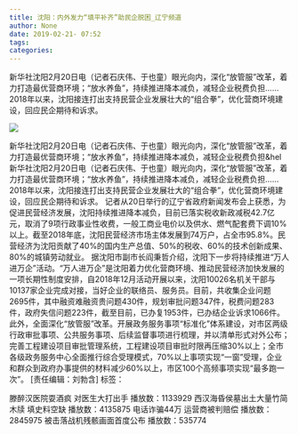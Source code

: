 ```yaml
---
title: 沈阳：内外发力“填平补齐”助民企脱困_辽宁频道
author: None
date: 2019-02-21- 07:52
tags: 
categories: 
---
```

新华社沈阳2月20日电（记者石庆伟、于也童）眼光向内，深化“放管服”改革，着力打造最优营商环境；“放水养鱼”，持续推进降本减负，减轻企业税费负担……2018年以来，沈阳接连打出支持民营企业发展壮大的“组合拳”，优化营商环境建设，回应民企期待和诉求。
<!-- more -->
                
<img align="center" border="0" src="http://p2.ifengimg.com/a/2016/0810/204c433878d5cf9size1_w16_h16.png" />
                
            
新华社沈阳2月20日电（记者石庆伟、于也童）眼光向内，深化“放管服”改革，着力打造最优营商环境；“放水养鱼”，持续推进降本减负，减轻企业税费负担&hel
新华社沈阳2月20日电（记者石庆伟、于也童）眼光向内，深化“放管服”改革，着力打造最优营商环境；“放水养鱼”，持续推进降本减负，减轻企业税费负担……2018年以来，沈阳接连打出支持民营企业发展壮大的“组合拳”，优化营商环境建设，回应民企期待和诉求。
记者从20日举行的辽宁省政府新闻发布会上获悉，为促进民营经济发展，沈阳持续推进降本减负，目前已落实税收新政减税42.7亿元，取消了9项行政事业性收费，一般工商业电价以及供水、燃气配套费下调10%以上。截至2018年底，沈阳民营经济市场主体发展到74万户，占全市95.8%。民营经济为沈阳贡献了40%的国内生产总值、50%的税收、60%的技术创新成果、80%的城镇劳动就业。
据沈阳市副市长阎秉哲介绍，沈阳下一步将持续推进“万人进万企”活动。“万人进万企”是沈阳着力优化营商环境、推动民营经济加快发展的一项长期性制度安排，自2018年12月活动开展以来，沈阳10026名机关干部与10137家企业完成对接，当好企业的联络员、服务员。目前，共收集企业问题2695件，其中融资难融资贵问题430件，规划审批问题347件，税费问题283件，政府失信问题223件，截至目前，已办复1953件，已办结企业诉求1066件。
此外，全面深化“放管服”改革。开展政务服务事项“标准化”体系建设，对市区两级行政审批事项、公共服务事项、后续监督事项进行梳理，并以清单形式对外公布；完善工程建设项目审批管理系统，工程建设项目审批时限再压缩30%以上；全市各级政务服务中心全面推行综合受理模式，70%以上事项实现“一窗”受理，企业和群众到政府办事提供的材料减少60%以上，市区100个高频事项实现“最多跑一次”。
[责任编辑：刘勃含]
标签：
 
             
滕醉汉医院耍酒疯 对医生大打出手
播放数：1133929
西汉海昏侯墓出土大量竹简木牍 填史料空缺
播放数：4135875
电话诈骗44万 运营商被判赔偿
播放数：2845975
被击落战机残骸画面首度公布
播放数：535774
